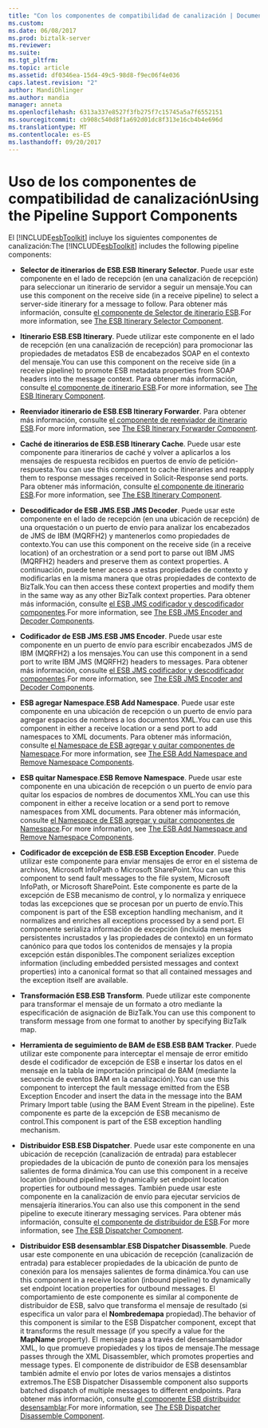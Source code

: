 ```yaml
---
title: "Con los componentes de compatibilidad de canalización | Documentos de Microsoft"
ms.custom: 
ms.date: 06/08/2017
ms.prod: biztalk-server
ms.reviewer: 
ms.suite: 
ms.tgt_pltfrm: 
ms.topic: article
ms.assetid: df0346ea-15d4-49c5-98d8-f9ec06f4e036
caps.latest.revision: "2"
author: MandiOhlinger
ms.author: mandia
manager: anneta
ms.openlocfilehash: 6313a337e8527f3fb275f7c15745a5a7f6552151
ms.sourcegitcommit: cb908c540d8f1a692d01dc8f313e16cb4b4e696d
ms.translationtype: MT
ms.contentlocale: es-ES
ms.lasthandoff: 09/20/2017
---
```

# <a name="using-the-pipeline-support-components"></a><span data-ttu-id="bc037-102">Uso de los componentes de compatibilidad de canalización</span><span class="sxs-lookup"><span data-stu-id="bc037-102">Using the Pipeline Support Components</span></span>
<span data-ttu-id="bc037-103">El [!INCLUDE[esbToolkit](../includes/esbtoolkit-md.md)] incluye los siguientes componentes de canalización:</span><span class="sxs-lookup"><span data-stu-id="bc037-103">The [!INCLUDE[esbToolkit](../includes/esbtoolkit-md.md)] includes the following pipeline components:</span></span>  
  
-   <span data-ttu-id="bc037-104">**Selector de itinerarios de ESB**.</span><span class="sxs-lookup"><span data-stu-id="bc037-104">**ESB Itinerary Selector**.</span></span> <span data-ttu-id="bc037-105">Puede usar este componente en el lado de recepción (en una canalización de recepción) para seleccionar un itinerario de servidor a seguir un mensaje.</span><span class="sxs-lookup"><span data-stu-id="bc037-105">You can use this component on the receive side (in a receive pipeline) to select a server-side itinerary for a message to follow.</span></span> <span data-ttu-id="bc037-106">Para obtener más información, consulte [el componente de Selector de itinerario ESB](../esb-toolkit/the-esb-itinerary-selector-component.md).</span><span class="sxs-lookup"><span data-stu-id="bc037-106">For more information, see [The ESB Itinerary Selector Component](../esb-toolkit/the-esb-itinerary-selector-component.md).</span></span>  
  
-   <span data-ttu-id="bc037-107">**Itinerario ESB**.</span><span class="sxs-lookup"><span data-stu-id="bc037-107">**ESB Itinerary**.</span></span> <span data-ttu-id="bc037-108">Puede utilizar este componente en el lado de recepción (en una canalización de recepción) para promocionar las propiedades de metadatos ESB de encabezados SOAP en el contexto del mensaje.</span><span class="sxs-lookup"><span data-stu-id="bc037-108">You can use this component on the receive side (in a receive pipeline) to promote ESB metadata properties from SOAP headers into the message context.</span></span> <span data-ttu-id="bc037-109">Para obtener más información, consulte [el componente de itinerario ESB](../esb-toolkit/the-esb-itinerary-component.md).</span><span class="sxs-lookup"><span data-stu-id="bc037-109">For more information, see [The ESB Itinerary Component](../esb-toolkit/the-esb-itinerary-component.md).</span></span>  
  
-   <span data-ttu-id="bc037-110">**Reenviador itinerario de ESB**.</span><span class="sxs-lookup"><span data-stu-id="bc037-110">**ESB Itinerary Forwarder**.</span></span> <span data-ttu-id="bc037-111">Para obtener más información, consulte [el componente de reenviador de itinerario ESB](../esb-toolkit/the-esb-itinerary-forwarder-component.md).</span><span class="sxs-lookup"><span data-stu-id="bc037-111">For more information, see [The ESB Itinerary Forwarder Component](../esb-toolkit/the-esb-itinerary-forwarder-component.md).</span></span>  
  
-   <span data-ttu-id="bc037-112">**Caché de itinerarios de ESB**.</span><span class="sxs-lookup"><span data-stu-id="bc037-112">**ESB Itinerary Cache**.</span></span> <span data-ttu-id="bc037-113">Puede usar este componente para itinerarios de caché y volver a aplicarlos a los mensajes de respuesta recibidos en puertos de envío de petición-respuesta.</span><span class="sxs-lookup"><span data-stu-id="bc037-113">You can use this component to cache itineraries and reapply them to response messages received in Solicit-Response send ports.</span></span> <span data-ttu-id="bc037-114">Para obtener más información, consulte [el componente de itinerario ESB](../esb-toolkit/the-esb-itinerary-component.md).</span><span class="sxs-lookup"><span data-stu-id="bc037-114">For more information, see [The ESB Itinerary Component](../esb-toolkit/the-esb-itinerary-component.md).</span></span>  
  
-   <span data-ttu-id="bc037-115">**Descodificador de ESB JMS**.</span><span class="sxs-lookup"><span data-stu-id="bc037-115">**ESB JMS Decoder**.</span></span> <span data-ttu-id="bc037-116">Puede usar este componente en el lado de recepción (en una ubicación de recepción) de una orquestación o un puerto de envío para analizar los encabezados de JMS de IBM (MQRFH2) y mantenerlos como propiedades de contexto.</span><span class="sxs-lookup"><span data-stu-id="bc037-116">You can use this component on the receive side (in a receive location) of an orchestration or a send port to parse out IBM JMS (MQRFH2) headers and preserve them as context properties.</span></span> <span data-ttu-id="bc037-117">A continuación, puede tener acceso a estas propiedades de contexto y modificarlas en la misma manera que otras propiedades de contexto de BizTalk.</span><span class="sxs-lookup"><span data-stu-id="bc037-117">You can then access these context properties and modify them in the same way as any other BizTalk context properties.</span></span> <span data-ttu-id="bc037-118">Para obtener más información, consulte [el ESB JMS codificador y descodificador componentes](../esb-toolkit/the-esb-jms-encoder-and-decoder-components.md).</span><span class="sxs-lookup"><span data-stu-id="bc037-118">For more information, see [The ESB JMS Encoder and Decoder Components](../esb-toolkit/the-esb-jms-encoder-and-decoder-components.md).</span></span>  
  
-   <span data-ttu-id="bc037-119">**Codificador de ESB JMS**.</span><span class="sxs-lookup"><span data-stu-id="bc037-119">**ESB JMS Encoder**.</span></span> <span data-ttu-id="bc037-120">Puede usar este componente en un puerto de envío para escribir encabezados JMS de IBM (MQRFH2) a los mensajes.</span><span class="sxs-lookup"><span data-stu-id="bc037-120">You can use this component in a send port to write IBM JMS (MQRFH2) headers to messages.</span></span> <span data-ttu-id="bc037-121">Para obtener más información, consulte [el ESB JMS codificador y descodificador componentes](../esb-toolkit/the-esb-jms-encoder-and-decoder-components.md).</span><span class="sxs-lookup"><span data-stu-id="bc037-121">For more information, see [The ESB JMS Encoder and Decoder Components](../esb-toolkit/the-esb-jms-encoder-and-decoder-components.md).</span></span>  
  
-   <span data-ttu-id="bc037-122">**ESB agregar Namespace**.</span><span class="sxs-lookup"><span data-stu-id="bc037-122">**ESB Add Namespace**.</span></span> <span data-ttu-id="bc037-123">Puede usar este componente en una ubicación de recepción o un puerto de envío para agregar espacios de nombres a los documentos XML.</span><span class="sxs-lookup"><span data-stu-id="bc037-123">You can use this component in either a receive location or a send port to add namespaces to XML documents.</span></span> <span data-ttu-id="bc037-124">Para obtener más información, consulte [el Namespace de ESB agregar y quitar componentes de Namespace](../esb-toolkit/the-esb-add-namespace-and-remove-namespace-components.md).</span><span class="sxs-lookup"><span data-stu-id="bc037-124">For more information, see [The ESB Add Namespace and Remove Namespace Components](../esb-toolkit/the-esb-add-namespace-and-remove-namespace-components.md).</span></span>  
  
-   <span data-ttu-id="bc037-125">**ESB quitar Namespace**.</span><span class="sxs-lookup"><span data-stu-id="bc037-125">**ESB Remove Namespace**.</span></span> <span data-ttu-id="bc037-126">Puede usar este componente en una ubicación de recepción o un puerto de envío para quitar los espacios de nombres de documentos XML.</span><span class="sxs-lookup"><span data-stu-id="bc037-126">You can use this component in either a receive location or a send port to remove namespaces from XML documents.</span></span> <span data-ttu-id="bc037-127">Para obtener más información, consulte [el Namespace de ESB agregar y quitar componentes de Namespace](../esb-toolkit/the-esb-add-namespace-and-remove-namespace-components.md).</span><span class="sxs-lookup"><span data-stu-id="bc037-127">For more information, see [The ESB Add Namespace and Remove Namespace Components](../esb-toolkit/the-esb-add-namespace-and-remove-namespace-components.md).</span></span>  
  
-   <span data-ttu-id="bc037-128">**Codificador de excepción de ESB**.</span><span class="sxs-lookup"><span data-stu-id="bc037-128">**ESB Exception Encoder**.</span></span> <span data-ttu-id="bc037-129">Puede utilizar este componente para enviar mensajes de error en el sistema de archivos, Microsoft InfoPath o Microsoft SharePoint.</span><span class="sxs-lookup"><span data-stu-id="bc037-129">You can use this component to send fault messages to the file system, Microsoft InfoPath, or Microsoft SharePoint.</span></span> <span data-ttu-id="bc037-130">Este componente es parte de la excepción de ESB mecanismo de control, y lo normaliza y enriquece todas las excepciones que se procesan por un puerto de envío.</span><span class="sxs-lookup"><span data-stu-id="bc037-130">This component is part of the ESB exception handling mechanism, and it normalizes and enriches all exceptions processed by a send port.</span></span> <span data-ttu-id="bc037-131">El componente serializa información de excepción (incluida mensajes persistentes incrustados y las propiedades de contexto) en un formato canónico para que todos los contenidos de mensajes y la propia excepción están disponibles.</span><span class="sxs-lookup"><span data-stu-id="bc037-131">The component serializes exception information (including embedded persisted messages and context properties) into a canonical format so that all contained messages and the exception itself are available.</span></span>  
  
-   <span data-ttu-id="bc037-132">**Transformación ESB**.</span><span class="sxs-lookup"><span data-stu-id="bc037-132">**ESB Transform**.</span></span> <span data-ttu-id="bc037-133">Puede utilizar este componente para transformar el mensaje de un formato a otro mediante la especificación de asignación de BizTalk.</span><span class="sxs-lookup"><span data-stu-id="bc037-133">You can use this component to transform message from one format to another by specifying BizTalk map.</span></span>  
  
-   <span data-ttu-id="bc037-134">**Herramienta de seguimiento de BAM de ESB**.</span><span class="sxs-lookup"><span data-stu-id="bc037-134">**ESB BAM Tracker**.</span></span> <span data-ttu-id="bc037-135">Puede utilizar este componente para interceptar el mensaje de error emitido desde el codificador de excepción de ESB e insertar los datos en el mensaje en la tabla de importación principal de BAM (mediante la secuencia de eventos BAM en la canalización).</span><span class="sxs-lookup"><span data-stu-id="bc037-135">You can use this component to intercept the fault message emitted from the ESB Exception Encoder and insert the data in the message into the BAM Primary Import table (using the BAM Event Stream in the pipeline).</span></span> <span data-ttu-id="bc037-136">Este componente es parte de la excepción de ESB mecanismo de control.</span><span class="sxs-lookup"><span data-stu-id="bc037-136">This component is part of the ESB exception handling mechanism.</span></span>  
  
-   <span data-ttu-id="bc037-137">**Distribuidor ESB**.</span><span class="sxs-lookup"><span data-stu-id="bc037-137">**ESB Dispatcher**.</span></span> <span data-ttu-id="bc037-138">Puede usar este componente en una ubicación de recepción (canalización de entrada) para establecer propiedades de la ubicación de punto de conexión para los mensajes salientes de forma dinámica.</span><span class="sxs-lookup"><span data-stu-id="bc037-138">You can use this component in a receive location (inbound pipeline) to dynamically set endpoint location properties for outbound messages.</span></span> <span data-ttu-id="bc037-139">También puede usar este componente en la canalización de envío para ejecutar servicios de mensajería itinerarios.</span><span class="sxs-lookup"><span data-stu-id="bc037-139">You can also use this component in the send pipeline to execute itinerary messaging services.</span></span> <span data-ttu-id="bc037-140">Para obtener más información, consulte [el componente de distribuidor de ESB](../esb-toolkit/the-esb-dispatcher-component.md).</span><span class="sxs-lookup"><span data-stu-id="bc037-140">For more information, see [The ESB Dispatcher Component](../esb-toolkit/the-esb-dispatcher-component.md).</span></span>  
  
-   <span data-ttu-id="bc037-141">**Distribuidor ESB desensamblar**.</span><span class="sxs-lookup"><span data-stu-id="bc037-141">**ESB Dispatcher Disassemble**.</span></span> <span data-ttu-id="bc037-142">Puede usar este componente en una ubicación de recepción (canalización de entrada) para establecer propiedades de la ubicación de punto de conexión para los mensajes salientes de forma dinámica.</span><span class="sxs-lookup"><span data-stu-id="bc037-142">You can use this component in a receive location (inbound pipeline) to dynamically set endpoint location properties for outbound messages.</span></span> <span data-ttu-id="bc037-143">El comportamiento de este componente es similar al componente de distribuidor de ESB, salvo que transforma el mensaje de resultado (si especifica un valor para el **Nombredemapa** propiedad).</span><span class="sxs-lookup"><span data-stu-id="bc037-143">The behavior of this component is similar to the ESB Dispatcher component, except that it transforms the result message (if you specify a value for the **MapName** property).</span></span> <span data-ttu-id="bc037-144">El mensaje pasa a través del desensamblador XML, lo que promueve propiedades y los tipos de mensaje.</span><span class="sxs-lookup"><span data-stu-id="bc037-144">The message passes through the XML Disassembler, which promotes properties and message types.</span></span> <span data-ttu-id="bc037-145">El componente de distribuidor de ESB desensamblar también admite el envío por lotes de varios mensajes a distintos extremos.</span><span class="sxs-lookup"><span data-stu-id="bc037-145">The ESB Dispatcher Disassemble component also supports batched dispatch of multiple messages to different endpoints.</span></span> <span data-ttu-id="bc037-146">Para obtener más información, consulte [el componente ESB distribuidor desensamblar](../esb-toolkit/the-esb-dispatcher-disassemble-component.md).</span><span class="sxs-lookup"><span data-stu-id="bc037-146">For more information, see [The ESB Dispatcher Disassemble Component](../esb-toolkit/the-esb-dispatcher-disassemble-component.md).</span></span>